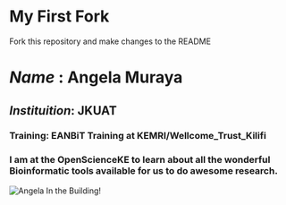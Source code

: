 # My First Fork
Fork this repository and make changes to the README

# *Name* : Angela Muraya

## _Instituition_: JKUAT

### **Training: EANBiT Training at KEMRI/Wellcome_Trust_Kilifi**

### I am at the __OpenScienceKE__ to learn about all the wonderful Bioinformatic tools available for us to do awesome research. 
![Angela In the Building!](https://pbs.twimg.com/media/DkJvXyBXcAAT_7d.jpg 'Angela in the Building!')
